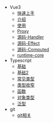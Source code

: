 - Vue3 
  - [快速上手](zh-cn/vue3/index)
  - [介绍](zh-cn/vue3/introduce)
  - [使用](zh-cn/vue3/exmple)
  - [Proxy](zh-cn/vue3/proxy)
  - [源码-Handler](zh-cn/vue3/handler)
  - [源码-Effect](zh-cn/vue3/effect)
  - [源码-Computed](zh-cn/vue3/computed)
  - [runtime-core](zh-cn/vue3/runtimecore)
- Typescript 
  - [基础](zh-cn/typescript/index)
  - [基础2](zh-cn/typescript/base2)
  - [常见类型](zh-cn/typescript/type)
  - [类型收窄](zh-cn/typescript/narrowing)
  - [函数](zh-cn/typescript/function)
  - [对象类型](zh-cn/typescript/object)
  - [泛型](zh-cn/typescript/generics)
- git
  - [git相关](zh-cn/git/index)